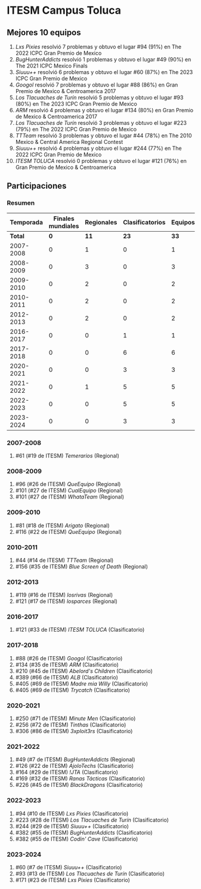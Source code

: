 ---
---

# ITESM Campus Toluca

## Mejores 10 equipos

1. _Lxs Pixies_ resolvió 7 problemas y obtuvo el lugar #94 (91%) en The 2022 ICPC Gran Premio de Mexico
1. _BugHunterAddicts_ resolvió 1 problemas y obtuvo el lugar #49 (90%) en The 2021 ICPC Mexico Finals
1. _Siuuu++_ resolvió 6 problemas y obtuvo el lugar #60 (87%) en The 2023 ICPC Gran Premio de Mexico
1. _Googol_ resolvió 7 problemas y obtuvo el lugar #88 (86%) en Gran Premio de Mexico & Centroamerica 2017
1. _Los Tlacuaches de Turín_ resolvió 5 problemas y obtuvo el lugar #93 (80%) en The 2023 ICPC Gran Premio de Mexico
1. _ARM_ resolvió 4 problemas y obtuvo el lugar #134 (80%) en Gran Premio de Mexico & Centroamerica 2017
1. _Los Tlacuaches de Turín_ resolvió 3 problemas y obtuvo el lugar #223 (79%) en The 2022 ICPC Gran Premio de Mexico
1. _TTTeam_ resolvió 3 problemas y obtuvo el lugar #44 (78%) en The 2010 Mexico & Central America Regional Contest
1. _Siuuu++_ resolvió 4 problemas y obtuvo el lugar #244 (77%) en The 2022 ICPC Gran Premio de Mexico
1. _ITESM TOLUCA_ resolvió 0 problemas y obtuvo el lugar #121 (76%) en Gran Premio de Mexico & Centroamerica

## Participaciones

### Resumen

| Temporada | Finales mundiales | Regionales | Clasificatorios | Equipos |
| --- | --- | --- | --- | --- |
| **Total** | **0** | **11** | **23** | **33** |
| 2007-2008 | 0 | 1 | 0 | 1 |
| 2008-2009 | 0 | 3 | 0 | 3 |
| 2009-2010 | 0 | 2 | 0 | 2 |
| 2010-2011 | 0 | 2 | 0 | 2 |
| 2012-2013 | 0 | 2 | 0 | 2 |
| 2016-2017 | 0 | 0 | 1 | 1 |
| 2017-2018 | 0 | 0 | 6 | 6 |
| 2020-2021 | 0 | 0 | 3 | 3 |
| 2021-2022 | 0 | 1 | 5 | 5 |
| 2022-2023 | 0 | 0 | 5 | 5 |
| 2023-2024 | 0 | 0 | 3 | 3 |

### 2007-2008

1. #61 (#19 de ITESM) _Temerarios_ (Regional)

### 2008-2009

1. #96 (#26 de ITESM) _QueEquipo_ (Regional)
1. #101 (#27 de ITESM) _CualEquipo_ (Regional)
1. #101 (#27 de ITESM) _WhataTeam_ (Regional)

### 2009-2010

1. #81 (#18 de ITESM) _Arigato_ (Regional)
1. #116 (#22 de ITESM) _QueEquipo_ (Regional)

### 2010-2011

1. #44 (#14 de ITESM) _TTTeam_ (Regional)
1. #156 (#35 de ITESM) _Blue Screen of Death_ (Regional)

### 2012-2013

1. #119 (#16 de ITESM) _losrivas_ (Regional)
1. #121 (#17 de ITESM) _losparces_ (Regional)

### 2016-2017

1. #121 (#33 de ITESM) _ITESM TOLUCA_ (Clasificatorio)

### 2017-2018

1. #88 (#26 de ITESM) _Googol_ (Clasificatorio)
1. #134 (#35 de ITESM) _ARM_ (Clasificatorio)
1. #210 (#45 de ITESM) _Abelord's Children_ (Clasificatorio)
1. #389 (#66 de ITESM) _ALB_ (Clasificatorio)
1. #405 (#69 de ITESM) _Madre mia Willy_ (Clasificatorio)
1. #405 (#69 de ITESM) _Trycatch_ (Clasificatorio)

### 2020-2021

1. #250 (#71 de ITESM) _Minute Men_ (Clasificatorio)
1. #256 (#72 de ITESM) _Tinthas_ (Clasificatorio)
1. #306 (#86 de ITESM) _3xploit3rs_ (Clasificatorio)

### 2021-2022

1. #49 (#7 de ITESM) _BugHunterAddicts_ (Regional)
1. #126 (#22 de ITESM) _AjoloTechs_ (Clasificatorio)
1. #164 (#29 de ITESM) _!JTA_ (Clasificatorio)
1. #169 (#32 de ITESM) _Ranas Tácticas_ (Clasificatorio)
1. #226 (#45 de ITESM) _BlackDragons_ (Clasificatorio)

### 2022-2023

1. #94 (#10 de ITESM) _Lxs Pixies_ (Clasificatorio)
1. #223 (#28 de ITESM) _Los Tlacuaches de Turín_ (Clasificatorio)
1. #244 (#29 de ITESM) _Siuuu++_ (Clasificatorio)
1. #382 (#55 de ITESM) _BugHunterAddicts_ (Clasificatorio)
1. #382 (#55 de ITESM) _Codin' Cave_ (Clasificatorio)

### 2023-2024

1. #60 (#7 de ITESM) _Siuuu++_ (Clasificatorio)
1. #93 (#13 de ITESM) _Los Tlacuaches de Turín_ (Clasificatorio)
1. #171 (#23 de ITESM) _Lxs Pixies_ (Clasificatorio)




